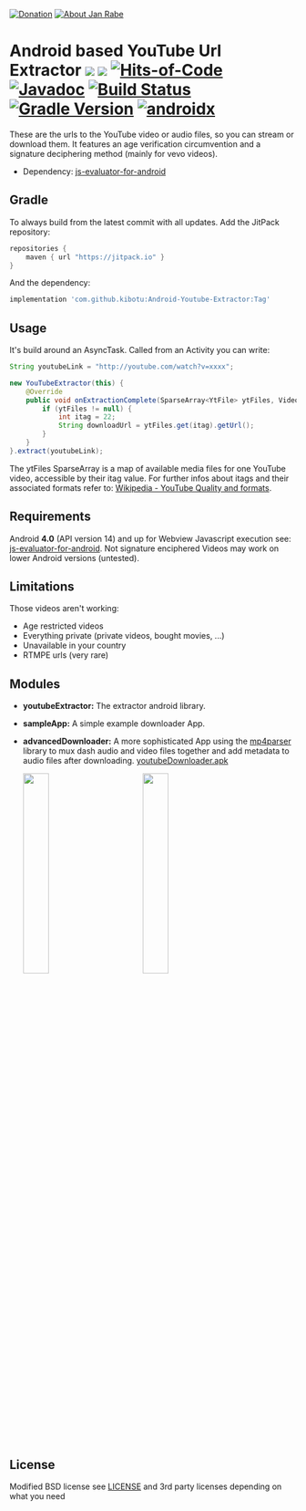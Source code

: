 [![Donation](https://img.shields.io/badge/buy%20me%20a%20coffee-brightgreen.svg)](https://www.paypal.me/janrabe/5) [![About Jan Rabe](https://img.shields.io/badge/about-me-green.svg)](https://about.me/janrabe)
# Android based YouTube Url Extractor [![](https://jitpack.io/v/kibotu/Android-Youtube-Extractor.svg)](https://jitpack.io/#kibotu/Android-Youtube-Extractor) [![](https://jitpack.io/v/kibotu/Android-Youtube-Extractor/month.svg)](https://jitpack.io/#kibotu/Android-Youtube-Extractor) [![Hits-of-Code](https://hitsofcode.com/github/kibotu/Android-Youtube-Extractor)](https://hitsofcode.com/view/github/kibotu/Android-Youtube-Extractor) [![Javadoc](https://img.shields.io/badge/javadoc-SNAPSHOT-green.svg)](https://jitpack.io/com/github/kibotu/Android-Youtube-Extractor/master-SNAPSHOT/javadoc/index.html) [![Build Status](https://app.travis-ci.com/kibotu/Android-Youtube-Extractor.svg?branch=master)](https://app.travis-ci.com/kibotu/Android-Youtube-Extractor) [![Gradle Version](https://img.shields.io/badge/gradle-7.4.2-green.svg)](https://docs.gradle.org/current/release-notes) [![androidx](https://img.shields.io/badge/androidx-brightgreen.svg)](https://developer.android.com/topic/libraries/support-library/refactor)

These are the urls to the YouTube video or audio files, so you can stream or download them.
It features an age verification circumvention and a signature deciphering method (mainly for vevo videos).

* Dependency: [js-evaluator-for-android](https://github.com/evgenyneu/js-evaluator-for-android)

## Gradle

To always build from the latest commit with all updates. Add the JitPack repository:

```groovy
repositories {
    maven { url "https://jitpack.io" }
}
```

And the dependency:

```groovy
implementation 'com.github.kibotu:Android-Youtube-Extractor:Tag'
```

## Usage

It's build around an AsyncTask. Called from an Activity you can write:

```java	
String youtubeLink = "http://youtube.com/watch?v=xxxx";

new YouTubeExtractor(this) {
    @Override
    public void onExtractionComplete(SparseArray<YtFile> ytFiles, VideoMeta vMeta) {
        if (ytFiles != null) {
            int itag = 22;
	        String downloadUrl = ytFiles.get(itag).getUrl();
        }
    }
}.extract(youtubeLink);
```

The ytFiles SparseArray is a map of available media files for one YouTube video, accessible by their itag 
value. For further infos about itags and their associated formats refer to: [Wikipedia - YouTube Quality and formats](http://en.wikipedia.org/wiki/YouTube#Quality_and_formats).


## Requirements

Android **4.0** (API version 14) and up for Webview Javascript execution see: [js-evaluator-for-android](https://github.com/evgenyneu/js-evaluator-for-android).
Not signature enciphered Videos may work on lower Android versions (untested).

## Limitations

Those videos aren't working:

* Age restricted videos
* Everything private (private videos, bought movies, ...)
* Unavailable in your country
* RTMPE urls (very rare)


## Modules

* **youtubeExtractor:** The extractor android library.

* **sampleApp:** A simple example downloader App.

* **advancedDownloader:** A more sophisticated App using the [mp4parser](https://github.com/sannies/mp4parser) library to mux dash audio and video files together and add metadata to audio files after downloading. [youtubeDownloader.apk](https://github.com/HaarigerHarald/android-youtubeExtractor/releases/latest)

<img height="0" width="4%">
<img src='Screenshot_2015-04-26-17-04-382.png' width='30%'>
<img height="0" width="10%">
<img src='Screenshot_2015-04-27-17-05-50.png' width='30%'>
<img height="0" width="15%">

## License

Modified BSD license see [LICENSE](LICENSE) and 3rd party licenses depending on what you need
